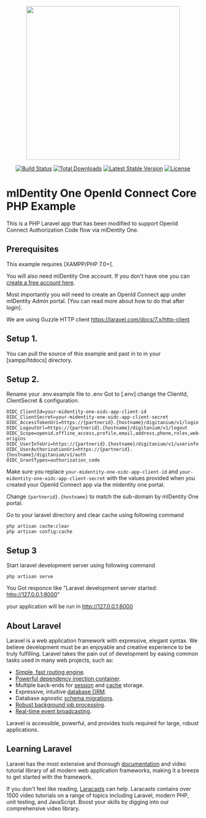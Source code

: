 <p align="center"><img src="https://res.cloudinary.com/dtfbvvkyp/image/upload/v1566331377/laravel-logolockup-cmyk-red.svg" width="400"></p>

<p align="center">
<a href="https://travis-ci.org/laravel/framework"><img src="https://travis-ci.org/laravel/framework.svg" alt="Build Status"></a>
<a href="https://packagist.org/packages/laravel/framework"><img src="https://poser.pugx.org/laravel/framework/d/total.svg" alt="Total Downloads"></a>
<a href="https://packagist.org/packages/laravel/framework"><img src="https://poser.pugx.org/laravel/framework/v/stable.svg" alt="Latest Stable Version"></a>
<a href="https://packagist.org/packages/laravel/framework"><img src="https://poser.pugx.org/laravel/framework/license.svg" alt="License"></a>
</p>


# mIDentity One OpenId Connect Core PHP Example
This is a PHP Laravel app that has been modified to support OpenId Connect Authorization Code flow via mIDentity One.

## Prerequisites
This example requires [XAMPP/PHP 7.0+].

You will also need mIDentity One account. If you don't have one you can [create a free account here](https://midentity.one/selfenrollment).

Most importantly you will need to create an OpenId Connect app under mIDentity Admin portal. [You can read more about how to do that after login].

We are using Guzzle HTTP client <a href="https://laravel.com/docs/7.x/http-client">https://laravel.com/docs/7.x/http-client</a>

## Setup 1.
You can pull the source of this example and past in to in your [xampp/htdocs] directory.

## Setup 2.
Rename your .env.example file to .env
Got to [.env] change the ClientId, ClientSecret &amp; configuration.

```
OIDC_ClientId=your-midentity-one-oidc-app-client-id
OIDC_ClientSecret=your-midentity-one-oidc-app-client-secret
OIDC_AccessTokenUri=https://{partnerid}.{hostname}/digitanium/v1/login
OIDC_LogoutUrl=https://{partnerid}.{hostname}/digitanium/v1/logout
OIDC_Scope=openid,offline_access,profile,email,address,phone,roles,web-origins
OIDC_UserInfoUri=https://{partnerid}.{hostname}/digitanium/v1/userinfo
OIDC_UserAuthorizationUri=https://{partnerid}.{hostname}/digitanium/v1/auth
OIDC_GrantTypes=authorization_code
```
Make sure you replace `your-midentity-one-oidc-app-client-id` and `your-midentity-one-oidc-app-client-secret` with the values provided when you created your OpenId Connect app via the midentity one portal.

Change `{partnerid}.{hostname}` to match the sub-domain by mIDentity One portal.

Go to your laravel directory and clear cache using following command
```
php artisan cache:clear
php artisan config:cache
```

## Setup 3
Start laravel development server using following command
```
php artisan serve
```
You Got responce like "Laravel development server started: http://127.0.0.1:8000"

your application will be run in http://127.0.0.1:8000


## About Laravel

Laravel is a web application framework with expressive, elegant syntax. We believe development must be an enjoyable and creative experience to be truly fulfilling. Laravel takes the pain out of development by easing common tasks used in many web projects, such as:

- [Simple, fast routing engine](https://laravel.com/docs/routing).
- [Powerful dependency injection container](https://laravel.com/docs/container).
- Multiple back-ends for [session](https://laravel.com/docs/session) and [cache](https://laravel.com/docs/cache) storage.
- Expressive, intuitive [database ORM](https://laravel.com/docs/eloquent).
- Database agnostic [schema migrations](https://laravel.com/docs/migrations).
- [Robust background job processing](https://laravel.com/docs/queues).
- [Real-time event broadcasting](https://laravel.com/docs/broadcasting).

Laravel is accessible, powerful, and provides tools required for large, robust applications.

## Learning Laravel

Laravel has the most extensive and thorough [documentation](https://laravel.com/docs) and video tutorial library of all modern web application frameworks, making it a breeze to get started with the framework.

If you don't feel like reading, [Laracasts](https://laracasts.com) can help. Laracasts contains over 1500 video tutorials on a range of topics including Laravel, modern PHP, unit testing, and JavaScript. Boost your skills by digging into our comprehensive video library.

